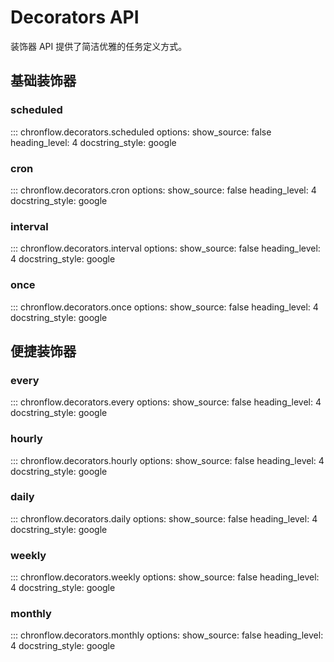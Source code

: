 # Decorators API

装饰器 API 提供了简洁优雅的任务定义方式。

## 基础装饰器

### scheduled

::: chronflow.decorators.scheduled
    options:
      show_source: false
      heading_level: 4
      docstring_style: google

### cron

::: chronflow.decorators.cron
    options:
      show_source: false
      heading_level: 4
      docstring_style: google

### interval

::: chronflow.decorators.interval
    options:
      show_source: false
      heading_level: 4
      docstring_style: google

### once

::: chronflow.decorators.once
    options:
      show_source: false
      heading_level: 4
      docstring_style: google

## 便捷装饰器

### every

::: chronflow.decorators.every
    options:
      show_source: false
      heading_level: 4
      docstring_style: google

### hourly

::: chronflow.decorators.hourly
    options:
      show_source: false
      heading_level: 4
      docstring_style: google

### daily

::: chronflow.decorators.daily
    options:
      show_source: false
      heading_level: 4
      docstring_style: google

### weekly

::: chronflow.decorators.weekly
    options:
      show_source: false
      heading_level: 4
      docstring_style: google

### monthly

::: chronflow.decorators.monthly
    options:
      show_source: false
      heading_level: 4
      docstring_style: google
